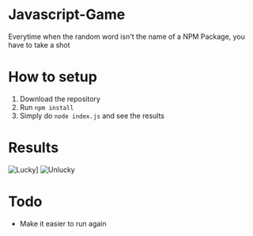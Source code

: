 # Javascript-Game
Everytime when the random word isn't the name of a NPM Package, you have to take a shot

# How to setup
1. Download the repository
2. Run `npm install`
3. Simply do `node index.js` and see the results

# Results
![Lucky](http://i.lngzl.nl/vdQrHrG8.png)]
![Unlucky](http://i.lngzl.nl/VwwUuJJb.png)

# Todo
- Make it easier to run again